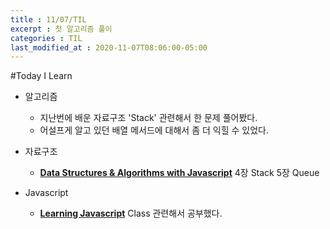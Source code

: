 ```yaml
---
title : 11/07/TIL
excerpt : 첫 알고리즘 풀이 
categories : TIL
last_modified_at : 2020-11-07T08:06:00-05:00
---
```


#Today I Learn  
  
 - 알고리즘  
    - 지난번에 배운 자료구조 'Stack' 관련해서 한 문제 풀어봤다.  
    - 어설프게 알고 있던 배열 메서드에 대해서 좀 더 익힐 수 있었다.  

 - 자료구조  
    - [__Data Structures & Algorithms with Javascript__](https://book.naver.com/bookdb/book_detail.nhn?bid=8095174) 4장 Stack 5장 Queue 

 - Javascript  
   - [__Learning Javascript__](https://book.naver.com/bookdb/book_detail.nhn?bid=12181869) Class 관련해서 공부했다.
